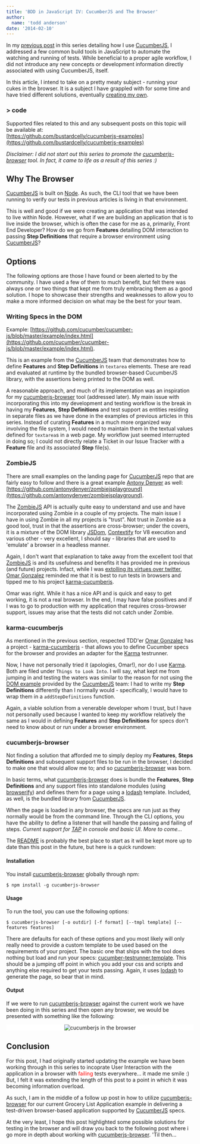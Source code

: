 ```yaml
---
title: 'BDD in JavaScript IV: CucumberJS and The Browser'
author:
  name: 'todd anderson'
date: '2014-02-10'
---
```

In my [previous post](http://custardbelly.com/blog/blog-posts/2014/01/29/cucumberjs-build/index.html) in this series detailing how I use [CucumberJS](https://github.com/cucumber/cucumber-js), I addressed a few common build tools in JavaScript to automate the watching and running of tests. While beneficial to a proper agile workflow, I did not introduce any new concepts or development information directly associated with using CucumberJS, itself.

In this article, I intend to take on a pretty meaty subject - running your cukes in the browser. It is a subject I have grappled with for some time and have tried different solutions, eventually [creating my own](https://github.com/bustardcelly/cucumberjs-browser). 

### &gt; code
Supported files related to this and any subsequent posts on this topic will be available at:  
[https://github.com/bustardcelly/cucumberjs-examples](https://github.com/bustardcelly/cucumberjs-examples)

_Disclaimer: I did not start out this series to promote the [cucumberjs-browser](https://github.com/bustardcelly/cucumberjs-browser) tool. In fact, it came to life as a result of this series :)_

## Why The Browser
[CucumberJS](https://github.com/cucumber/cucumber-js) is built on [Node](http://nodejs.org). As such, the CLI tool that we have been running to verify our tests in previous articles is living in that environment. 

This is well and good if we were creating an application that was intended to live within Node. However, what if we are building an application that is to live inside the browser, which is often the case for me as a, primarily, Front End Developer? How do we go from __Features__ detailing DOM interaction to passing __Step Definitions__ that require a browser environment using [CucumberJS](https://github.com/cucumber/cucumber-js)?

## Options
The following options are those I have found or been alerted to by the community. I have used a few of them to much benefit, but felt there was always one or two things that kept me from truly embracing them as a good solution. I hope to showcase their strengths and weaknesses to allow you to make a more informed decision on what may be the best for your team.

### Writing Specs in the DOM
Example: [https://github.com/cucumber/cucumber-js/blob/master/example/index.html](https://github.com/cucumber/cucumber-js/blob/master/example/index.html).

This is an example from the [CucumberJS](https://github.com/cucumber/cucumber-js) team that demonstrates how to define __Features__ and __Step Definitions__ in `textarea` elements. These are read and evaluated at runtime by the bundled browser-based CucumberJS library, with the assertions being printed to the DOM as well.

A reasonable approach, and much of its implementation was an inspiration for my [cucumberjs-browser](https://github.com/bustardcelly/cucumberjs-browser) tool (addressed later). My main issue with incorporating this into my development and testing workflow is the break in having my __Features__, __Step Definitions__ and test support as entities residing in separate files as we have done in the examples of previous articles in this series. Instead of curating __Features__ in a much more organized way involving the file system, I would need to maintain them in the textual values defined for `textarea`s in a web page. My workflow just seemed interrupted in doing so; I could not directly relate a Ticket in our Issue Tracker with a __Feature__ file and its associated __Step__ file(s).

### ZombieJS
There are small examples on the landing page for [CucumberJS](https://github.com/cucumber/cucumber-js) repo that are fairly easy to follow and there is a great example [Antony Denyer](http://www.antonydenyer.co.uk/) as well: [https://github.com/antonydenyer/zombiejsplayground](https://github.com/antonydenyer/zombiejsplayground).

The [ZombieJS](http://zombie.labnotes.org/) API is actually quite easy to understand and use and have incorporated using Zombie in a couple of my projects. The main issue I have in using Zombie in all my projects is "trust". Not trust in Zombie as a good tool, trust in that the assertions are cross-browser; under the covers, it is a mixture of the DOM library [JSDom](http://jsdom.org/), [Contextify](https://github.com/brianmcd/contextify) for V8 execution and various other - very excellent, I should say - libraries that are used to 'emulate' a browser in a headless manner.

Again, I don't want that explanation to take away from the excellent tool that [ZombieJS](http://zombie.labnotes.org/) is and its usefulness and benefits it has provided me in previous (and future) projects. Infact, while I was [extolling its virtues over twitter](https://twitter.com/_toddanderson_/status/414210165001699328), [Omar Gonzalez](https://twitter.com/s9tpepper) reminded me that it is best to run tests in browsers and tipped me to his project [karma-cucumberjs](https://github.com/s9tpepper/karma-cucumberjs).

Omar was right. While it has a nice API and is quick and easy to get working, it is not a real browser. In the end, I may have false positives and if I was to go to production with my application that requires cross-browser support, issues may arise that the tests did not catch under Zombie.

### karma-cucumberjs
As mentioned in the previous section, respected TDD'er [Omar Gonzalez](https://twitter.com/s9tpepper) has a project - [karma-cucumberjs](https://github.com/s9tpepper/karma-cucumberjs) - that allows you to define Cucumber specs for the browser and provides an adapter for the [Karma](http://karma-runner.github.io/0.10/index.html) testrunner.

Now, I have not personally tried it (apologies, Omar!), nor do I use [Karma](http://karma-runner.github.io/0.10/index.html). Both are filed under `Things to Look Into`. I will say, what kept me from jumping in and testing the waters was similar to the reason for not using the [DOM example](https://github.com/cucumber/cucumber-js/blob/master/example/index.html) provided by the [CucumberJS](https://github.com/cucumber/cucumber-js) team: I had to write my __Step Definitions__ differently than I normally would - specifically, I would have to wrap them in a `addStepDefinitions` function.

Again, a viable solution from a venerable developer whom I trust, but I have not personally used because I wanted to keep my workflow relatively the same as I would in defining __Features__ and __Step Definitions__ for specs don't need to know about or run under a browser environment.

### cucumberjs-browser
Not finding a solution that afforded me to simply deploy my __Features__, __Steps Definitions__ and subsequent support files to be run in the browser, I decided to make one that would allow me to; and so [cucumberjs-browser](https://github.com/bustardcelly/cucumberjs-browser) was born.

In basic terms, what [cucumberjs-browser](https://github.com/bustardcelly/cucumberjs-browser) does is bundle the __Features__, __Step Definitions__ and any support files into standalone modules (using [browserify](http://browserify.org/)) and defines them for a page using a [lodash](http://lodash.com/docs) template. Included, as well, is the bundled library from [CucumberJS](https://github.com/cucumber/cucumber-js). 

When the page is loaded in any browser, the specs are run just as they normally would be from the command line. Through the CLI options, you have the ability to define a listener that will handle the passing and failing of steps. _Current support for [TAP](http://en.wikipedia.org/wiki/Test_Anything_Protocol) in console and basic UI. More to come..._

The [README](https://github.com/bustardcelly/cucumberjs-browser/blob/master/README.md) is probably the best place to start as it will be kept more up to date than this post in the future, but here is a quick rundown:

#### Installation
You install [cucumberjs-browser](https://github.com/bustardcelly/cucumberjs-browser) globally through npm:

```
$ npm install -g cucumberjs-browser
```

#### Usage
To run the tool, you can use the following options:

```
$ cucumberjs-browser [-o outdir] [-f format] [--tmpl template] [--features features]
```

There are defaults for each of these options and you most likely will only really need to provide a custom template to be used based on the requirements of your project. The basic one that ships with the tool does nothing but load and run your specs: [cucumber-testrunner.template](https://github.com/bustardcelly/cucumberjs-browser/blob/master/template/cucumber-testrunner.template). This should be a jumping off point in which you add your css and scripts and anything else required to get your tests passing. Again, it uses [lodash](http://lodash.com/docs) to generate the page, so bear that in mind.

#### Output
If we were to run [cucumberjs-browser](https://github.com/bustardcelly/cucumberjs-browser) against the current work we have been doing in this series and then open any browser, we would be presented with something like the following:

<div style="width: 100%; overflow-x: scroll; background-color:#fff; text-align: center;">
  <img src="http://custardbelly.com/blog/images/cucumberjs-browser-1.png" alt="cucumberjs in the browser">
</div>

## Conclusion
For this post, I had originally started updating the example we have been working through in this series to incoprate User Interaction with the application in a browser with <span style="color: red;">failing</span> tests everywhere... it made me smile :) But, I felt it was extending the length of this post to a point in which it was becoming information overload.

As such, I am in the middle of a follow up post in how to utilize [cucumberjs-browser](https://github.com/bustardcelly/cucumberjs-browser) for our current Grocery List Application example in delivering a test-driven browser-based application supported by [CucumberJS](https://github.com/cucumber/cucumber-js) specs.

At the very least, I hope this post highlighted some possible solutions for testing in the browser and will draw you back to the following post where i go more in depth about working with [cucumberjs-browser](https://github.com/bustardcelly/cucumberjs-browser). 'Til then...